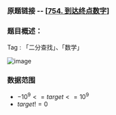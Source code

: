 ### 原题链接 -- [[754. 到达终点数字](https://leetcode.cn/problems/reach-a-number/)]

### 题目概述：
Tag : 「二分查找」、「数学」

![image](https://user-images.githubusercontent.com/99656524/199866966-4f25acbd-4eb9-4c0b-9042-767aeea0c870.png)

### 数据范围
* $-10^9 <= target <= 10^9$
* $target != 0$
